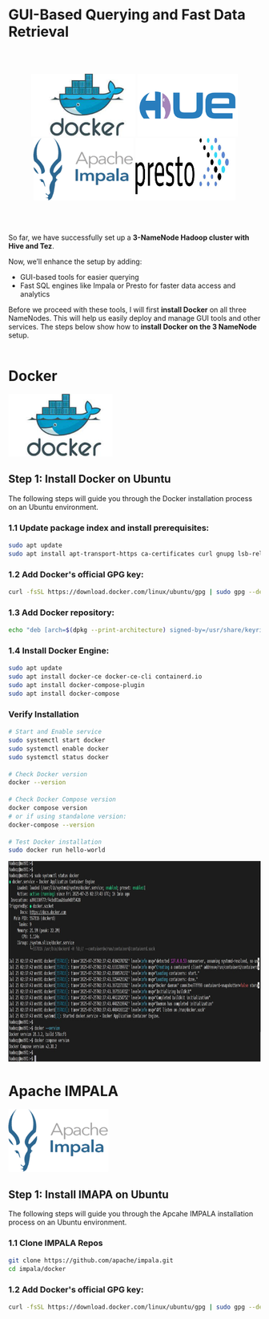 # GUI-Based Querying and Fast Data Retrieval

<br/><br/>
<p align="center">
<picture>
  <img alt="docker" src="https://github.com/kavindatk/docker_hue_fast_access/blob/main/images/docker.jpg" width="" height="125">
</picture>
  
<picture>
  <img alt="docker" src="https://github.com/kavindatk/docker_hue_fast_access/blob/main/images/hue_logo.png" width="200" height="125">
</picture>

<picture>
  <img alt="docker" src="https://github.com/kavindatk/docker_hue_fast_access/blob/main/images/impala_logo.png" width="200" height="125">
</picture>

<picture>
  <img alt="docker" src="https://github.com/kavindatk/docker_hue_fast_access/blob/main/images/presto_logo.JPG" width="200" height="125">
</picture>
</p>

<br/><br/>

So far, we have successfully set up a <b>3-NameNode Hadoop cluster with Hive and Tez</b>.

Now, we’ll enhance the setup by adding:

* GUI-based tools for easier querying
* Fast SQL engines like Impala or Presto for faster data access and analytics

Before we proceed with these tools, I will first <b>install Docker</b> on all three NameNodes. This will help us easily deploy and manage GUI tools and other services.
The steps below show how to <b>install Docker on the 3 NameNode</b> setup.
<br/><br/>


# Docker

<picture>
  <img alt="docker" src="https://github.com/kavindatk/docker_hue_fast_access/blob/main/images/docker.jpg" width="" height="125">
</picture>

## Step 1: Install Docker on Ubuntu

The following steps will guide you through the Docker installation process on an Ubuntu environment.


### 1.1 Update package index and install prerequisites:

```bash
sudo apt update
sudo apt install apt-transport-https ca-certificates curl gnupg lsb-release
```

### 1.2 Add Docker's official GPG key:

```bash
curl -fsSL https://download.docker.com/linux/ubuntu/gpg | sudo gpg --dearmor -o /usr/share/keyrings/docker-archive-keyring.gpg
```

### 1.3 Add Docker repository:

```bash
echo "deb [arch=$(dpkg --print-architecture) signed-by=/usr/share/keyrings/docker-archive-keyring.gpg] https://download.docker.com/linux/ubuntu $(lsb_release -cs) stable" | sudo tee /etc/apt/sources.list.d/docker.list > /dev/null
```

### 1.4 Install Docker Engine:

```bash
sudo apt update
sudo apt install docker-ce docker-ce-cli containerd.io
sudo apt install docker-compose-plugin
sudo apt install docker-compose 
```

### Verify Installation

```bash
# Start and Enable service
sudo systemctl start docker
sudo systemctl enable docker
sudo systemctl status docker

# Check Docker version
docker --version

# Check Docker Compose version
docker compose version
# or if using standalone version:
docker-compose --version

# Test Docker installation
sudo docker run hello-world
```

<picture>
  <img alt="docker" src="https://github.com/kavindatk/docker_hue_fast_access/blob/main/images/docker_log.JPG" width="800" height="400">
</picture>



# Apache IMPALA

<picture>
  <img alt="docker" src="https://github.com/kavindatk/docker_hue_fast_access/blob/main/images/impala_logo.png" width="200" height="125">
</picture>



## Step 1: Install IMAPA on Ubuntu

The following steps will guide you through the Apcahe IMPALA installation process on an Ubuntu environment.


### 1.1 Clone IMPALA Repos

```bash
git clone https://github.com/apache/impala.git
cd impala/docker
```

### 1.2 Add Docker's official GPG key:

```bash
curl -fsSL https://download.docker.com/linux/ubuntu/gpg | sudo gpg --dearmor -o /usr/share/keyrings/docker-archive-keyring.gpg
```







